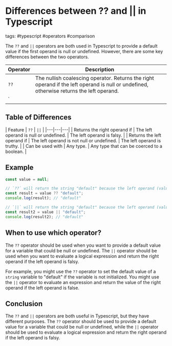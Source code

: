 # Differences between ?? and || in Typescript

tags: #typescript #operators #comparison

The `??` and `||` operators are both used in Typescript to provide a default value if the first operand is null or undefined. However, there are some key differences between the two operators.

| Operator | Description |
|---|---|
| `??` | The nullish coalescing operator. Returns the right operand if the left operand is null or undefined, otherwise returns the left operand. |
| `||` | The logical OR operator. Returns the right operand if the left operand is falsy, otherwise returns the left operand. |

## Table of Differences

| Feature | `??` | `||` |
|---|---|---|
| Returns the right operand if | The left operand is null or undefined. | The left operand is falsy. |
| Returns the left operand if | The left operand is not null or undefined. | The left operand is truthy. |
| Can be used with | Any type. | Any type that can be coerced to a boolean. |

## Example

```typescript
const value = null;

// `??` will return the string "default" because the left operand (value) is null.
const result = value ?? "default";
console.log(result); // "default"

// `||` will return the string "default" because the left operand (value) is falsy.
const result2 = value || "default";
console.log(result2); // "default"
```

## When to use which operator?

The `??` operator should be used when you want to provide a default value for a variable that could be null or undefined. The `||` operator should be used when you want to evaluate a logical expression and return the right operand if the left operand is falsy.

For example, you might use the `??` operator to set the default value of a `string` variable to "default" if the variable is not initialized. You might use the `||` operator to evaluate an expression and return the value of the right operand if the left operand is false.

## Conclusion

The `??` and `||` operators are both useful in Typescript, but they have different purposes. The `??` operator should be used to provide a default value for a variable that could be null or undefined, while the `||` operator should be used to evaluate a logical expression and return the right operand if the left operand is falsy.
